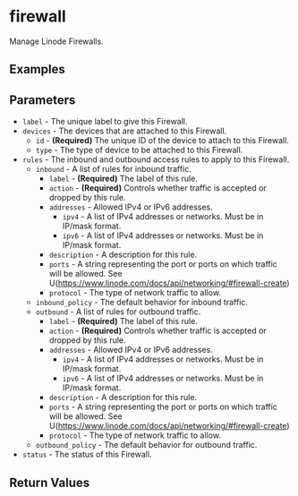 # firewall

Manage Linode Firewalls.


## Examples


## Parameters


- `label` -  The unique label to give this Firewall. 
- `devices` -  The devices that are attached to this Firewall. 
    - `id` - **(Required)** The unique ID of the device to attach to this Firewall. 
    - `type` -  The type of device to be attached to this Firewall. 
- `rules` -  The inbound and outbound access rules to apply to this Firewall. 
    - `inbound` -  A list of rules for inbound traffic. 
        - `label` - **(Required)** The label of this rule. 
        - `action` - **(Required)** Controls whether traffic is accepted or dropped by this rule. 
        - `addresses` -  Allowed IPv4 or IPv6 addresses. 
            - `ipv4` -  A list of IPv4 addresses or networks. Must be in IP/mask format. 
            - `ipv6` -  A list of IPv4 addresses or networks. Must be in IP/mask format. 
        - `description` -  A description for this rule. 
        - `ports` -  A string representing the port or ports on which traffic will be allowed. See U(https://www.linode.com/docs/api/networking/#firewall-create) 
        - `protocol` -  The type of network traffic to allow. 
    - `inbound_policy` -  The default behavior for inbound traffic. 
    - `outbound` -  A list of rules for outbound traffic. 
        - `label` - **(Required)** The label of this rule. 
        - `action` - **(Required)** Controls whether traffic is accepted or dropped by this rule. 
        - `addresses` -  Allowed IPv4 or IPv6 addresses. 
            - `ipv4` -  A list of IPv4 addresses or networks. Must be in IP/mask format. 
            - `ipv6` -  A list of IPv4 addresses or networks. Must be in IP/mask format. 
        - `description` -  A description for this rule. 
        - `ports` -  A string representing the port or ports on which traffic will be allowed. See U(https://www.linode.com/docs/api/networking/#firewall-create) 
        - `protocol` -  The type of network traffic to allow. 
    - `outbound_policy` -  The default behavior for outbound traffic. 
- `status` -  The status of this Firewall. 


## Return Values


